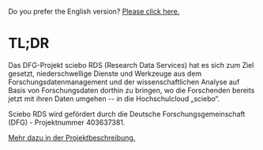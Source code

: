 Do you prefer the English version? [Please click here.](/)

# TL;DR

Das DFG-Projekt sciebo RDS (Research Data Services) hat es sich zum Ziel gesetzt, niederschwellige Dienste und Werkzeuge aus dem Forschungsdatenmanagement und der wissenschaftlichen Analyse auf Basis von Forschungsdaten dorthin zu bringen, wo die Forschenden bereits jetzt mit ihren Daten umgehen -- in die Hochschulcloud „sciebo“.

Sciebo RDS wird gefördert durch die Deutsche Forschungsgemeinschaft (DFG) - Projektnummer 403637381.

[Mehr dazu in der Projektbeschreibung.](page/about)
